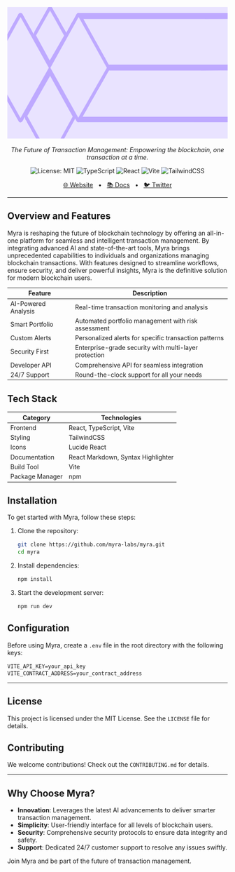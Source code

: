 <p align="center">
  <img src="Static/banner1%20(2).png" height="300" alt="Myra Banner"/>
</p>
<p align="center">
  <em>The Future of Transaction Management: Empowering the blockchain, one transaction at a time.</em>
</p>
<p align="center">
    <img alt="License: MIT" src="https://img.shields.io/static/v1?label=License&message=MIT&color=blue" />
    <img alt="TypeScript" src="https://img.shields.io/badge/TypeScript-%3E=5.0-blue" />
    <img alt="React" src="https://img.shields.io/badge/React-18.2.0-blue" />
    <img alt="Vite" src="https://img.shields.io/badge/Vite-4.2.1-blue" />
    <img alt="TailwindCSS" src="https://img.shields.io/badge/TailwindCSS-3.3.2-blue" />
</p>

<p align="center">
  <a href="https://myra-labs.com">🌐 Website</a>
  <span>&nbsp;&nbsp;•&nbsp;&nbsp;</span>
  <a href="http://myra-labs.com/docs/introduction">📚 Docs</a>
  <span>&nbsp;&nbsp;•&nbsp;&nbsp;</span>
  <a href="https://x.com/MyraLabs_">🐦 Twitter</a>
</p>

---

## Overview and Features

Myra is reshaping the future of blockchain technology by offering an all-in-one platform for seamless and intelligent transaction management. By integrating advanced AI and state-of-the-art tools, Myra brings unprecedented capabilities to individuals and organizations managing blockchain transactions. With features designed to streamline workflows, ensure security, and deliver powerful insights, Myra is the definitive solution for modern blockchain users.

| Feature            | Description                                      |
|--------------------|--------------------------------------------------|
| AI-Powered Analysis| Real-time transaction monitoring and analysis    |
| Smart Portfolio    | Automated portfolio management with risk assessment |
| Custom Alerts      | Personalized alerts for specific transaction patterns |
| Security First     | Enterprise-grade security with multi-layer protection |
| Developer API      | Comprehensive API for seamless integration       |
| 24/7 Support       | Round-the-clock support for all your needs       |

## Tech Stack

| Category           | Technologies                                     |
|--------------------|--------------------------------------------------|
| Frontend           | React, TypeScript, Vite                         |
| Styling            | TailwindCSS                                     |
| Icons              | Lucide React                                    |
| Documentation      | React Markdown, Syntax Highlighter              |
| Build Tool         | Vite                                            |
| Package Manager    | npm                                             |

## Installation

To get started with Myra, follow these steps:

1. Clone the repository:
   ```bash
   git clone https://github.com/myra-labs/myra.git
   cd myra
   ```

2. Install dependencies:
   ```bash
   npm install
   ```

3. Start the development server:
   ```bash
   npm run dev
   ```

## Configuration

Before using Myra, create a `.env` file in the root directory with the following keys:

```env
VITE_API_KEY=your_api_key
VITE_CONTRACT_ADDRESS=your_contract_address
```

---

## License

This project is licensed under the MIT License. See the `LICENSE` file for details.

## Contributing

We welcome contributions! Check out the `CONTRIBUTING.md` for details.

---

## Why Choose Myra?

- **Innovation**: Leverages the latest AI advancements to deliver smarter transaction management.
- **Simplicity**: User-friendly interface for all levels of blockchain users.
- **Security**: Comprehensive security protocols to ensure data integrity and safety.
- **Support**: Dedicated 24/7 customer support to resolve any issues swiftly.

Join Myra and be part of the future of transaction management.
